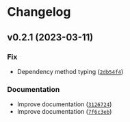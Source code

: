 # Changelog

<!--next-version-placeholder-->

## v0.2.1 (2023-03-11)
### Fix
* Dependency method typing ([`2db54f4`](https://github.com/ocarinow/fastjwt/commit/2db54f49a82bc8927729d206748467d84818868a))

### Documentation
* Improve documentation ([`3126724`](https://github.com/ocarinow/fastjwt/commit/31267246ebee237881ef680562ce69d24f3af1c2))
* Improve documentation ([`7f6c3eb`](https://github.com/ocarinow/fastjwt/commit/7f6c3eb6d09e43c45a753a854c12723c68925498))
